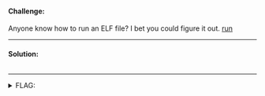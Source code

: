 #### Challenge:

Anyone know how to run an ELF file? I bet you could figure it out. [run](./run ":ignore")

---

#### Solution:

```bash
```

---

<details><summary>FLAG:</summary>

```
utflag{run_run_binary_9312854}
```

</details>
<br/>
